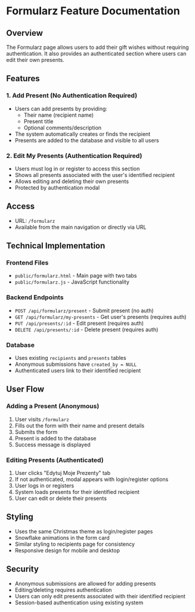 # Formularz Feature Documentation

## Overview
The Formularz page allows users to add their gift wishes without requiring authentication. It also provides an authenticated section where users can edit their own presents.

## Features

### 1. Add Present (No Authentication Required)
- Users can add presents by providing:
  - Their name (recipient name)
  - Present title
  - Optional comments/description
- The system automatically creates or finds the recipient
- Presents are added to the database and visible to all users

### 2. Edit My Presents (Authentication Required)
- Users must log in or register to access this section
- Shows all presents associated with the user's identified recipient
- Allows editing and deleting their own presents
- Protected by authentication modal

## Access
- URL: `/formularz`
- Available from the main navigation or directly via URL

## Technical Implementation

### Frontend Files
- `public/formularz.html` - Main page with two tabs
- `public/formularz.js` - JavaScript functionality

### Backend Endpoints
- `POST /api/formularz/present` - Submit present (no auth)
- `GET /api/formularz/my-presents` - Get user's presents (requires auth)
- `PUT /api/presents/:id` - Edit present (requires auth)
- `DELETE /api/presents/:id` - Delete present (requires auth)

### Database
- Uses existing `recipients` and `presents` tables
- Anonymous submissions have `created_by = NULL`
- Authenticated users link to their identified recipient

## User Flow

### Adding a Present (Anonymous)
1. User visits `/formularz`
2. Fills out the form with their name and present details
3. Submits the form
4. Present is added to the database
5. Success message is displayed

### Editing Presents (Authenticated)
1. User clicks "Edytuj Moje Prezenty" tab
2. If not authenticated, modal appears with login/register options
3. User logs in or registers
4. System loads presents for their identified recipient
5. User can edit or delete their presents

## Styling
- Uses the same Christmas theme as login/register pages
- Snowflake animations in the form card
- Similar styling to recipients page for consistency
- Responsive design for mobile and desktop

## Security
- Anonymous submissions are allowed for adding presents
- Editing/deleting requires authentication
- Users can only edit presents associated with their identified recipient
- Session-based authentication using existing system
